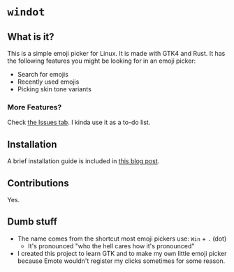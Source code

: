 # `windot`

## What is it?

This is a simple emoji picker for Linux. It is made with GTK4 and Rust.
It has the following features you might be looking for in an emoji picker:

- Search for emojis
- Recently used emojis
- Picking skin tone variants

### More Features?

Check [the Issues tab][issues]. I kinda use it as a to-do list.

## Installation

A brief installation guide is included in [this blog post][blog-post].

## Contributions

Yes.

## Dumb stuff

- The name comes from the shortcut most emoji pickers use: `Win` + `.` (dot)
  - It's pronounced "who the hell cares how it's pronounced"
- I created this project to learn GTK and to make my own little emoji picker
  because Emote wouldn't register my clicks sometimes for some reason.

[issues]: https://github.com/Lamby777/windot/issues
[blog-post]: https://blog.sparklet.org/posts/windot-release/#installation
